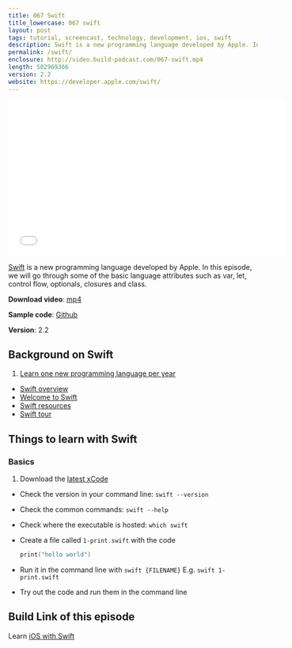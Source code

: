 ```yaml
---
title: 067 Swift
title_lowercase: 067 swift
layout: post
tags: tutorial, screencast, technology, development, ios, swift
description: Swift is a new programming language developed by Apple. In this episode, we will go through some of the basic language attributes such as var, let, control flow, optionals, closures and class.
permalink: /swift/
enclosure: http://video.build-podcast.com/067-swift.mp4
length: 502969366
version: 2.2
website: https://developer.apple.com/swift/
---
```


<div id="video"><iframe width="560" height="315" src="//www.youtube.com/embed/Ib1PkE1dgtc" frameborder="0" allowfullscreen></iframe></div>

[Swift](https://developer.apple.com/swift/) is a new programming language developed by Apple. In this episode, we will go through some of the basic language attributes such as var, let, control flow, optionals, closures and class.

<p><strong>Download video</strong>: <a href="http://video.build-podcast.com/067-swift.mp4" download="build-podcast-067-swift.mp4">mp4</a></p>

**Sample code**:  [Github](https://github.com/sayanee/build-podcast/tree/master/067-swift)

**Version**: 2.2

## Background on Swift

1. [Learn one new programming language per year](http://martinfowler.com/bliki/OneLanguage.html)
- [Swift overview](https://developer.apple.com/swift/)
- [Welcome to Swift](https://developer.apple.com/library/ios/documentation/Swift/Conceptual/Swift_Programming_Language/)
- [Swift resources](https://developer.apple.com/swift/resources/)
- [Swift tour](https://developer.apple.com/library/ios/documentation/Swift/Conceptual/Swift_Programming_Language/GuidedTour.html#//apple_ref/doc/uid/TP40014097-CH2-ID1)

## Things to learn with Swift

### Basics

1. Download the [latest xCode](https://developer.apple.com/xcode/download/)
- Check the version in your command line: `swift --version`
- Check the common commands: `swift --help`
- Check where the executable is hosted: `which swift`
- Create a file called `1-print.swift` with the code

  ```swift
  print("hello world")
  ```
- Run it in the command line with `swift {FILENAME}` E.g. `swift 1-print.swift`
- Try out the code and run them in the command line

## Build Link of this episode

Learn [iOS with Swift](https://developer.apple.com/library/ios/referencelibrary/GettingStarted/DevelopiOSAppsSwift/Lesson1.html)
